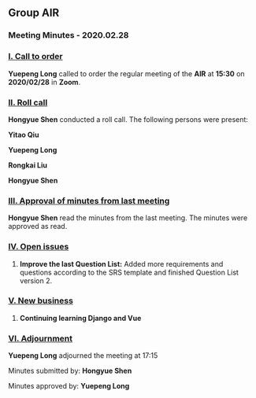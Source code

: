 ## Group AIR

### Meeting Minutes - 2020.02.28



### <u>I. Call to order</u>

​**Yuepeng Long** called to order the regular meeting of the **AIR** at **15:30** on **2020/02/28** in **Zoom**.

### <u>II. Roll call</u>

**Hongyue Shen** conducted a roll call. The following persons were present:

**Yitao Qiu**

**Yuepeng Long**

**Rongkai Liu**

**Hongyue Shen**

### <u>III. Approval of minutes from last meeting</u>

**Hongyue Shen** read the minutes from the last meeting. The minutes were approved as read.

### <u>IV. Open issues</u>

1. **Improve the last Question List:**
    Added more requirements and questions according to the SRS template and finished Question List version 2.

### <u>V. New business</u>

1. **Continuing learning Django and Vue**

### <u>VI. Adjournment</u>

**Yuepeng Long** adjourned the meeting at 17:15

Minutes submitted by: **Hongyue Shen**

Minutes approved by: **Yuepeng Long**
